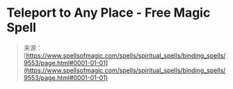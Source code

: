 <!--yml

category: 未分类

date: 2024-06-12 18:45:53

-->

# Teleport to Any Place - Free Magic Spell

> 来源：[https://www.spellsofmagic.com/spells/spiritual_spells/binding_spells/9553/page.html#0001-01-01](https://www.spellsofmagic.com/spells/spiritual_spells/binding_spells/9553/page.html#0001-01-01)
